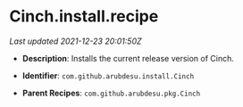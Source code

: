 # Cinch.install.recipe

_Last updated 2021-12-23 20:01:50Z_

- **Description**: Installs the current release version of Cinch.

- **Identifier**: `com.github.arubdesu.install.Cinch`

- **Parent Recipes**: `com.github.arubdesu.pkg.Cinch`
